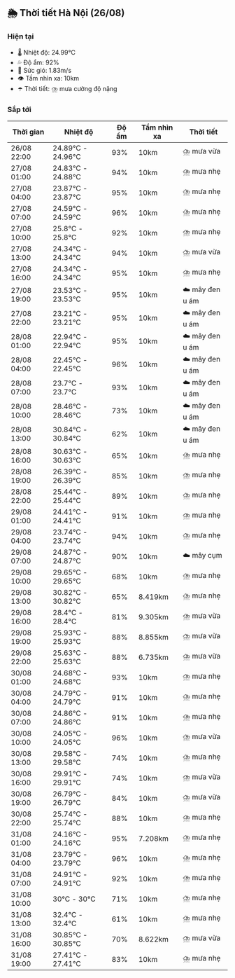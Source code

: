 ## 🌦️ Thời tiết Hà Nội (26/08)

### Hiện tại

- 🌡️ Nhiệt độ: 24.99℃
- 💦 Độ ẩm: 92%
- 💨 Sức gió: 1.83m/s
- 👁️ Tầm nhìn xa: 10km
- ☂️ Thời tiết: ⛈️ mưa cường độ nặng

### Sắp tới

| Thời gian | Nhiệt độ | Độ ẩm | Tầm nhìn xa | Thời tiết |
| --- | --- | --- | --- | --- |
| 26/08 22:00 | 24.89℃ - 24.96℃ | 93% | 10km | ⛈️ mưa vừa |
| 27/08 01:00 | 24.83℃ - 24.88℃ | 94% | 10km | ⛈️ mưa nhẹ |
| 27/08 04:00 | 23.87℃ - 23.87℃ | 95% | 10km | ⛈️ mưa nhẹ |
| 27/08 07:00 | 24.59℃ - 24.59℃ | 96% | 10km | ⛈️ mưa nhẹ |
| 27/08 10:00 | 25.8℃ - 25.8℃ | 92% | 10km | ⛈️ mưa nhẹ |
| 27/08 13:00 | 24.34℃ - 24.34℃ | 94% | 10km | ⛈️ mưa vừa |
| 27/08 16:00 | 24.34℃ - 24.34℃ | 95% | 10km | ⛈️ mưa nhẹ |
| 27/08 19:00 | 23.53℃ - 23.53℃ | 95% | 10km | ☁️ mây đen u ám |
| 27/08 22:00 | 23.21℃ - 23.21℃ | 95% | 10km | ☁️ mây đen u ám |
| 28/08 01:00 | 22.94℃ - 22.94℃ | 95% | 10km | ☁️ mây đen u ám |
| 28/08 04:00 | 22.45℃ - 22.45℃ | 96% | 10km | ☁️ mây đen u ám |
| 28/08 07:00 | 23.7℃ - 23.7℃ | 93% | 10km | ☁️ mây đen u ám |
| 28/08 10:00 | 28.46℃ - 28.46℃ | 73% | 10km | ☁️ mây đen u ám |
| 28/08 13:00 | 30.84℃ - 30.84℃ | 62% | 10km | ☁️ mây đen u ám |
| 28/08 16:00 | 30.63℃ - 30.63℃ | 65% | 10km | ⛈️ mưa nhẹ |
| 28/08 19:00 | 26.39℃ - 26.39℃ | 85% | 10km | ⛈️ mưa nhẹ |
| 28/08 22:00 | 25.44℃ - 25.44℃ | 89% | 10km | ⛈️ mưa nhẹ |
| 29/08 01:00 | 24.41℃ - 24.41℃ | 91% | 10km | ⛈️ mưa nhẹ |
| 29/08 04:00 | 23.74℃ - 23.74℃ | 94% | 10km | ⛈️ mưa nhẹ |
| 29/08 07:00 | 24.87℃ - 24.87℃ | 90% | 10km | ☁️ mây cụm |
| 29/08 10:00 | 29.65℃ - 29.65℃ | 68% | 10km | ⛈️ mưa nhẹ |
| 29/08 13:00 | 30.82℃ - 30.82℃ | 65% | 8.419km | ⛈️ mưa nhẹ |
| 29/08 16:00 | 28.4℃ - 28.4℃ | 81% | 9.305km | ⛈️ mưa vừa |
| 29/08 19:00 | 25.93℃ - 25.93℃ | 88% | 8.855km | ⛈️ mưa vừa |
| 29/08 22:00 | 25.63℃ - 25.63℃ | 88% | 6.735km | ⛈️ mưa vừa |
| 30/08 01:00 | 24.68℃ - 24.68℃ | 93% | 10km | ⛈️ mưa nhẹ |
| 30/08 04:00 | 24.79℃ - 24.79℃ | 91% | 10km | ⛈️ mưa nhẹ |
| 30/08 07:00 | 24.86℃ - 24.86℃ | 91% | 10km | ⛈️ mưa nhẹ |
| 30/08 10:00 | 24.05℃ - 24.05℃ | 96% | 10km | ⛈️ mưa vừa |
| 30/08 13:00 | 29.58℃ - 29.58℃ | 74% | 10km | ⛈️ mưa nhẹ |
| 30/08 16:00 | 29.91℃ - 29.91℃ | 74% | 10km | ⛈️ mưa vừa |
| 30/08 19:00 | 26.79℃ - 26.79℃ | 84% | 10km | ⛈️ mưa vừa |
| 30/08 22:00 | 25.74℃ - 25.74℃ | 88% | 10km | ⛈️ mưa nhẹ |
| 31/08 01:00 | 24.16℃ - 24.16℃ | 95% | 7.208km | ⛈️ mưa nhẹ |
| 31/08 04:00 | 23.79℃ - 23.79℃ | 96% | 10km | ⛈️ mưa nhẹ |
| 31/08 07:00 | 24.91℃ - 24.91℃ | 92% | 10km | ⛈️ mưa nhẹ |
| 31/08 10:00 | 30℃ - 30℃ | 71% | 10km | ⛈️ mưa nhẹ |
| 31/08 13:00 | 32.4℃ - 32.4℃ | 61% | 10km | ⛈️ mưa nhẹ |
| 31/08 16:00 | 30.85℃ - 30.85℃ | 70% | 8.622km | ⛈️ mưa vừa |
| 31/08 19:00 | 27.41℃ - 27.41℃ | 83% | 10km | ⛈️ mưa nhẹ |
